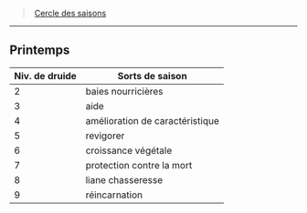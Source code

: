 ﻿---
!GenericItem
Name: Printemps
Id: druid_seasons_hd.md#printemps
ParentLink: druid_seasons_hd.md#cercle-des-saisons
ParentName: Cercle des saisons
NameLevel: 2
Attributes: {}
AttributesDictionary: >+
  {}

---
> [Cercle des saisons](hd_druid_seasons.md)

---

## Printemps

|Niv. de druide|Sorts de saison|
|---|---|
|2|baies nourricières|
|3|aide|
|4|amélioration de caractéristique|
|5|revigorer|
|6|croissance végétale|
|7|protection contre la mort|
|8|liane chasseresse|
|9|réincarnation|

